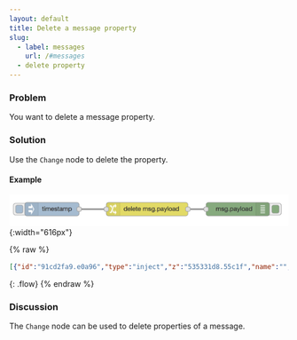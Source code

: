 ```yaml
---
layout: default
title: Delete a message property
slug:
  - label: messages
    url: /#messages
  - delete property
---
```


### Problem

You want to delete a message property.

### Solution

Use the <code class="node">Change</code> node to delete the property.

#### Example

![](/images/basic/delete-message-property.png){:width="616px"}

{% raw %}
~~~json
[{"id":"91cd2fa9.e0a96","type":"inject","z":"535331d8.55c1f","name":"","topic":"","payload":"","payloadType":"date","repeat":"","crontab":"","once":false,"x":140,"y":180,"wires":[["54ec03e4.5714bc"]]},{"id":"54ec03e4.5714bc","type":"change","z":"535331d8.55c1f","name":"","rules":[{"t":"delete","p":"payload","pt":"msg"}],"action":"","property":"","from":"","to":"","reg":false,"x":350,"y":180,"wires":[["321900de.3cbea"]]},{"id":"321900de.3cbea","type":"debug","z":"535331d8.55c1f","name":"","active":true,"console":"false","complete":"false","x":550,"y":180,"wires":[]}]
~~~
{: .flow}
{% endraw %}

### Discussion

The <code class="node">Change</code> node can be used to delete properties of a message.
